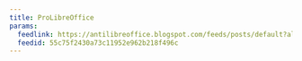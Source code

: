 ```yaml
---
title: ProLibreOffice
params:
  feedlink: https://antilibreoffice.blogspot.com/feeds/posts/default?alt=rss
  feedid: 55c75f2430a73c11952e962b218f496c
---
```

